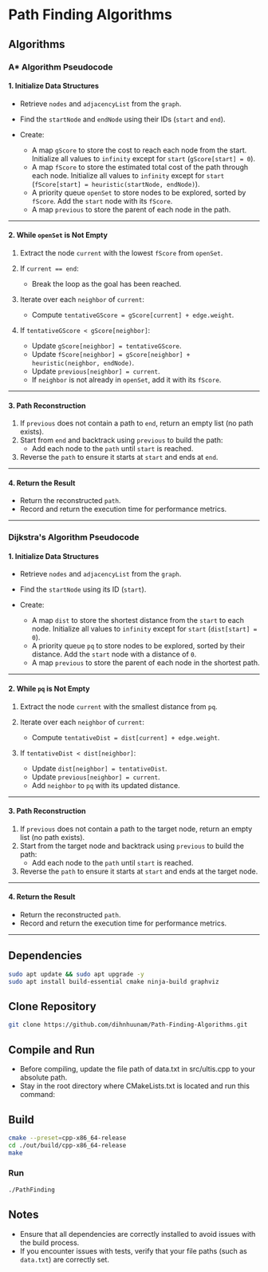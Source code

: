 # Path Finding Algorithms

## Algorithms

### A* Algorithm Pseudocode

#### 1. Initialize Data Structures

- Retrieve `nodes` and `adjacencyList` from the `graph`.
- Find the `startNode` and `endNode` using their IDs (`start` and `end`).

- Create:
  - A map `gScore` to store the cost to reach each node from the start. Initialize all values to `infinity` except for `start` (`gScore[start] = 0`).
  - A map `fScore` to store the estimated total cost of the path through each node. Initialize all values to `infinity` except for `start` (`fScore[start] = heuristic(startNode, endNode)`).
  - A priority queue `openSet` to store nodes to be explored, sorted by `fScore`. Add the `start` node with its `fScore`.
  - A map `previous` to store the parent of each node in the path.

---

#### 2. While `openSet` is Not Empty

1. Extract the node `current` with the lowest `fScore` from `openSet`.

2. If `current == end`:
   - Break the loop as the goal has been reached.

3. Iterate over each `neighbor` of `current`:
   - Compute `tentativeGScore = gScore[current] + edge.weight`.

4. If `tentativeGScore < gScore[neighbor]`:
   - Update `gScore[neighbor] = tentativeGScore`.
   - Update `fScore[neighbor] = gScore[neighbor] + heuristic(neighbor, endNode)`.
   - Update `previous[neighbor] = current`.
   - If `neighbor` is not already in `openSet`, add it with its `fScore`.

---

#### 3. Path Reconstruction

1. If `previous` does not contain a path to `end`, return an empty list (no path exists).
2. Start from `end` and backtrack using `previous` to build the path:
   - Add each node to the `path` until `start` is reached.
3. Reverse the `path` to ensure it starts at `start` and ends at `end`.

---

#### 4. Return the Result

- Return the reconstructed `path`.
- Record and return the execution time for performance metrics.

---

### Dijkstra's Algorithm Pseudocode

#### 1. Initialize Data Structures

- Retrieve `nodes` and `adjacencyList` from the `graph`.
- Find the `startNode` using its ID (`start`).

- Create:
  - A map `dist` to store the shortest distance from the `start` to each node. Initialize all values to `infinity` except for `start` (`dist[start] = 0`).
  - A priority queue `pq` to store nodes to be explored, sorted by their distance. Add the `start` node with a distance of `0`.
  - A map `previous` to store the parent of each node in the shortest path.

---

#### 2. While `pq` is Not Empty

1. Extract the node `current` with the smallest distance from `pq`.

2. Iterate over each `neighbor` of `current`:
   - Compute `tentativeDist = dist[current] + edge.weight`.

3. If `tentativeDist < dist[neighbor]`:
   - Update `dist[neighbor] = tentativeDist`.
   - Update `previous[neighbor] = current`.
   - Add `neighbor` to `pq` with its updated distance.

---

#### 3. Path Reconstruction

1. If `previous` does not contain a path to the target node, return an empty list (no path exists).
2. Start from the target node and backtrack using `previous` to build the path:
   - Add each node to the `path` until `start` is reached.
3. Reverse the `path` to ensure it starts at `start` and ends at the target node.

---

#### 4. Return the Result

- Return the reconstructed `path`.
- Record and return the execution time for performance metrics.

---

## Dependencies

```bash
sudo apt update && sudo apt upgrade -y
sudo apt install build-essential cmake ninja-build graphviz
```

## Clone Repository

```bash
git clone https://github.com/dihnhuunam/Path-Finding-Algorithms.git
```

## Compile and Run

- Before compiling, update the file path of data.txt in src/ultis.cpp to your absolute path.
- Stay in the root directory where CMakeLists.txt is located and run this command:

## Build

```bash
cmake --preset=cpp-x86_64-release
cd ./out/build/cpp-x86_64-release
make
```

### Run

```bash
./PathFinding
```

## Notes

- Ensure that all dependencies are correctly installed to avoid issues with the build process.
- If you encounter issues with tests, verify that your file paths (such as `data.txt`) are correctly set.
